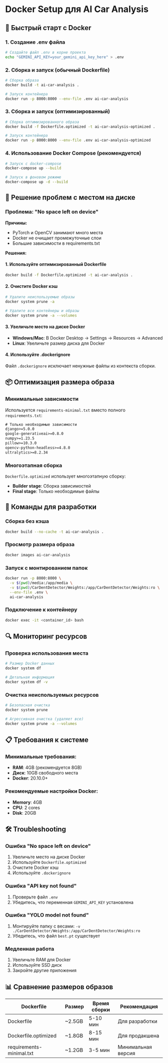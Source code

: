 # Docker Setup для AI Car Analysis

## 🐳 Быстрый старт с Docker

### 1. Создание .env файла
```bash
# Создайте файл .env в корне проекта
echo "GEMINI_API_KEY=your_gemini_api_key_here" > .env
```

### 2. Сборка и запуск (обычный Dockerfile)
```bash
# Сборка образа
docker build -t ai-car-analysis .

# Запуск контейнера
docker run -p 8000:8000 --env-file .env ai-car-analysis
```

### 3. Сборка и запуск (оптимизированный)
```bash
# Сборка оптимизированного образа
docker build -f Dockerfile.optimized -t ai-car-analysis-optimized .

# Запуск контейнера
docker run -p 8000:8000 --env-file .env ai-car-analysis-optimized
```

### 4. Использование Docker Compose (рекомендуется)
```bash
# Запуск с docker-compose
docker-compose up --build

# Запуск в фоновом режиме
docker-compose up -d --build
```

## 🔧 Решение проблем с местом на диске

### Проблема: "No space left on device"

**Причины:**
- PyTorch и OpenCV занимают много места
- Docker не очищает промежуточные слои
- Большие зависимости в requirements.txt

**Решения:**

#### 1. Используйте оптимизированный Dockerfile
```bash
docker build -f Dockerfile.optimized -t ai-car-analysis .
```

#### 2. Очистите Docker кэш
```bash
# Удалите неиспользуемые образы
docker system prune -a

# Удалите все контейнеры и образы
docker system prune -a --volumes
```

#### 3. Увеличьте место на диске Docker
- **Windows/Mac**: В Docker Desktop → Settings → Resources → Advanced
- **Linux**: Увеличьте размер диска для Docker

#### 4. Используйте .dockerignore
Файл `.dockerignore` исключает ненужные файлы из контекста сборки.

## 📦 Оптимизация размера образа

### Минимальные зависимости
Используется `requirements-minimal.txt` вместо полного `requirements.txt`:

```txt
# Только необходимые зависимости
django>=5.0.0
google-generativeai>=0.8.0
numpy>=1.23.5
pillow>=10.3.0
opencv-python-headless>=4.8.0
ultralytics>=8.2.34
```

### Многоэтапная сборка
`Dockerfile.optimized` использует многоэтапную сборку:
- **Builder stage**: Сборка зависимостей
- **Final stage**: Только необходимые файлы

## 🚀 Команды для разработки

### Сборка без кэша
```bash
docker build --no-cache -t ai-car-analysis .
```

### Просмотр размера образа
```bash
docker images ai-car-analysis
```

### Запуск с монтированием папок
```bash
docker run -p 8000:8000 \
  -v $(pwd)/media:/app/media \
  -v $(pwd)/CarDentDetector/Weights:/app/CarDentDetector/Weights:ro \
  --env-file .env \
  ai-car-analysis
```

### Подключение к контейнеру
```bash
docker exec -it <container_id> bash
```

## 🔍 Мониторинг ресурсов

### Проверка использования места
```bash
# Размер Docker данных
docker system df

# Детальная информация
docker system df -v
```

### Очистка неиспользуемых ресурсов
```bash
# Безопасная очистка
docker system prune

# Агрессивная очистка (удаляет все)
docker system prune -a --volumes
```

## 📋 Требования к системе

### Минимальные требования:
- **RAM**: 4GB (рекомендуется 8GB)
- **Диск**: 10GB свободного места
- **Docker**: 20.10.0+

### Рекомендуемые настройки Docker:
- **Memory**: 4GB
- **CPU**: 2 cores
- **Disk**: 20GB

## 🛠️ Troubleshooting

### Ошибка "No space left on device"
1. Увеличьте место на диске Docker
2. Используйте `Dockerfile.optimized`
3. Очистите Docker кэш
4. Используйте `.dockerignore`

### Ошибка "API key not found"
1. Проверьте файл `.env`
2. Убедитесь, что переменная `GEMINI_API_KEY` установлена

### Ошибка "YOLO model not found"
1. Монтируйте папку с весами: `-v ./CarDentDetector/Weights:/app/CarDentDetector/Weights:ro`
2. Убедитесь, что файл `best.pt` существует

### Медленная работа
1. Увеличьте RAM для Docker
2. Используйте SSD диск
3. Закройте другие приложения

## 📊 Сравнение размеров образов

| Dockerfile | Размер | Время сборки | Рекомендация |
|------------|--------|--------------|--------------|
| Dockerfile | ~2.5GB | 5-10 мин | Для разработки |
| Dockerfile.optimized | ~1.8GB | 8-15 мин | Для продакшена |
| requirements-minimal.txt | ~1.2GB | 3-5 мин | Минимальная версия |

